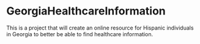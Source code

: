 GeorgiaHealthcareInformation
============================

This is a project that will create an online resource for Hispanic individuals in Georgia to better be able to find healthcare information.

